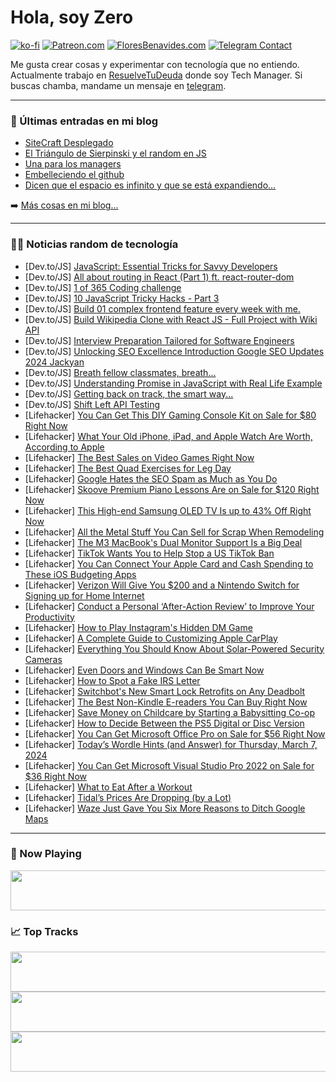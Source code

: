 # Hola, soy Zero

[![ko-fi](https://ko-fi.com/img/githubbutton_sm.svg)](https://ko-fi.com/J3J4N0LUK)
[![Patreon.com](https://img.shields.io/endpoint.svg?url=https%3A%2F%2Fshieldsio-patreon.vercel.app%2Fapi%3Fusername%3Dzerodragon%26type%3Dpatrons&style=for-the-badge)](https://patreon.com/zerodragon)
[![FloresBenavides.com](https://img.shields.io/website?down_message=oops&label=MiBlog&style=for-the-badge&up_message=online&url=https%3A%2F%2Ffloresbenavides.com)](https://floresbenavides.com)
[![Telegram Contact](https://img.shields.io/badge/escr%C3%ADbeme-ZeroDragon-%2326A5E4?style=for-the-badge&logo=telegram)](https://t.me/zerodragon)

Me gusta crear cosas y experimentar con tecnología que no entiendo.
Actualmente trabajo en [ResuelveTuDeuda](http://github.com/resuelve) donde soy Tech Manager.
Si buscas chamba, mandame un mensaje en [telegram](https://t.me/zerodragon).

---

### 📕 Últimas entradas en mi blog
<!-- BLOG-POST-LIST:START -->
- [SiteCraft Desplegado](https://floresbenavides.com/sitecraft-desplegado/)
- [El Triángulo de Sierpinski y el random en JS](https://floresbenavides.com/el-triangulo-de-sierpinski-y-el-random-en-js/)
- [Una para los managers](https://floresbenavides.com/una-para-los-managers/)
- [Embelleciendo el github](https://floresbenavides.com/embelleciendo-el-github/)
- [Dicen que el espacio es infinito y que se está expandiendo…](https://floresbenavides.com/dicen-que-el-espacio-es-infinito-y-que-se-esta-expandiendo/)
<!-- BLOG-POST-LIST:END -->

➡️ [Más cosas en mi blog...](https://floresbenavides.com)

---

### 👨‍💻 Noticias random de tecnología
<!-- TECH-POSTS:START -->
- [Dev.to/JS] [JavaScript: Essential Tricks for Savvy Developers](https://dev.to/ellis22/javascript-essential-tricks-for-savvy-developers-2p49)
- [Dev.to/JS] [All about routing in React &lpar;Part 1&rpar; ft. react-router-dom](https://dev.to/jmilind1234/all-about-routing-in-react-part-1-ft-react-router-dom-2fd1)
- [Dev.to/JS] [1 of 365 Coding challenge](https://dev.to/xdmarttt/1-of-365-coding-challenge-41mp)
- [Dev.to/JS] [10 JavaScript Tricky Hacks - Part 3](https://dev.to/sayuj/10-javascript-tricky-hacks-part-3-1jia)
- [Dev.to/JS] [Build 01 complex frontend feature every week with me.](https://dev.to/swastikyadav/build-01-complex-frontend-feature-every-week-with-me-2jjc)
- [Dev.to/JS] [Build Wikipedia Clone with React JS - Full Project with Wiki API](https://dev.to/imrankh13332994/build-wikipedia-clone-with-react-js-full-project-with-wiki-api-40bp)
- [Dev.to/JS] [Interview Preparation Tailored for Software Engineers](https://dev.to/coocoon09/interview-preparation-tailored-for-software-engineers-456c)
- [Dev.to/JS] [Unlocking SEO Excellence Introduction Google SEO Updates 2024 Jackyan](https://dev.to/webdosolutions/unlocking-seo-excellence-introduction-google-seo-updates-2024-jackyan-196i)
- [Dev.to/JS] [Breath fellow classmates, breath...](https://dev.to/xyzed3k1ah/breath-fellow-classmates-breath-3feo)
- [Dev.to/JS] [Understanding Promise in JavaScript with Real Life Example](https://dev.to/sayuj/understanding-promise-in-javascript-with-real-life-example-16i5)
- [Dev.to/JS] [Getting back on track, the smart way...](https://dev.to/xyzed3k1ah/getting-back-on-track-the-smart-way-2cjk)
- [Dev.to/JS] [Shift Left API Testing](https://dev.to/sanjaykhanssk/shift-left-api-testing-17kl)
- [Lifehacker] [You Can Get This DIY Gaming Console Kit on Sale for $80 Right Now](https://lifehacker.com/diy-game-console-sale)
- [Lifehacker] [What Your Old iPhone, iPad, and Apple Watch Are Worth, According to Apple](https://lifehacker.com/tech/what-your-iphone-ipad-and-apple-watch-are-worth)
- [Lifehacker] [The Best Sales on Video Games Right Now](https://lifehacker.com/best-video-game-deals-1850752341)
- [Lifehacker] [The Best Quad Exercises for Leg Day](https://lifehacker.com/health/the-best-quad-exercises-for-leg-day)
- [Lifehacker] [Google Hates the SEO Spam as Much as You Do](https://lifehacker.com/tech/google-hates-seo-spam-as-much-as-you-do)
- [Lifehacker] [Skoove Premium Piano Lessons Are on Sale for $120 Right Now](https://lifehacker.com/entertainment/skoove-premium-piano-lessons-sale)
- [Lifehacker] [This High-end Samsung OLED TV Is up to 43% Off Right Now](https://lifehacker.com/tech/samsung-s95c-oled-tv-sale)
- [Lifehacker] [All the Metal Stuff You Can Sell for Scrap When Remodeling](https://lifehacker.com/money/all-the-metal-stuff-you-can-sell-for-scrap-when-remodeling)
- [Lifehacker] [The M3 MacBook&#39;s Dual Monitor Support Is a Big Deal](https://lifehacker.com/tech/m3-macbook-air-dual-monitor-support)
- [Lifehacker] [TikTok Wants You to Help Stop a US TikTok Ban](https://lifehacker.com/tech/tiktok-bill-ban-in-the-us)
- [Lifehacker] [You Can Connect Your Apple Card and Cash Spending to These iOS Budgeting Apps](https://lifehacker.com/tech/how-to-connect-your-apple-card-to-ios-budgeting-apps)
- [Lifehacker] [Verizon Will Give You $200 and a Nintendo Switch for Signing up for Home Internet](https://lifehacker.com/entertainment/verizon-wants-to-give-you-a-free-nintendo-switch)
- [Lifehacker] [Conduct a Personal ‘After-Action Review’ to Improve Your Productivity](https://lifehacker.com/work/conduct-personal-after-action-review-to-improve-productivity)
- [Lifehacker] [How to Play Instagram&#39;s Hidden DM Game](https://lifehacker.com/tech/how-to-play-instagrams-hidden-dm-game)
- [Lifehacker] [A Complete Guide to Customizing Apple CarPlay](https://lifehacker.com/tech/a-complete-guide-to-customizing-apple-carplay)
- [Lifehacker] [Everything You Should Know About Solar-Powered Security Cameras](https://lifehacker.com/home/everything-about-solar-security-cameras)
- [Lifehacker] [Even Doors and Windows Can Be Smart Now](https://lifehacker.com/tech/best-smart-doors-and-windows)
- [Lifehacker] [How to Spot a Fake IRS Letter](https://lifehacker.com/how-to-spot-a-fake-irs-letter)
- [Lifehacker] [Switchbot&#39;s New Smart Lock Retrofits on Any Deadbolt](https://lifehacker.com/tech/switchbot-launches-retrofit-smart-lock)
- [Lifehacker] [The Best Non-Kindle E-readers You Can Buy Right Now](https://lifehacker.com/tech/best-non-kindle-ereaders)
- [Lifehacker] [Save Money on Childcare by Starting a Babysitting Co-op](https://lifehacker.com/family/how-to-form-a-babysitting-co-op)
- [Lifehacker] [How to Decide Between the PS5 Digital or Disc Version](https://lifehacker.com/entertainment/ps5-digital-vs-disc)
- [Lifehacker] [You Can Get Microsoft Office Pro on Sale for $56 Right Now](https://lifehacker.com/microsoft-office-2021-sale)
- [Lifehacker] [Today’s Wordle Hints &lpar;and Answer&rpar; for Thursday, March 7, 2024](https://lifehacker.com/entertainment/wordle-hint-answer-today)
- [Lifehacker] [You Can Get Microsoft Visual Studio Pro 2022 on Sale for $36 Right Now](https://lifehacker.com/tech/microsoft-visual-studio-2022-sale)
- [Lifehacker] [What to Eat After a Workout](https://lifehacker.com/health/what-to-eat-after-a-workout)
- [Lifehacker] [Tidal’s Prices Are Dropping &lpar;by a Lot&rpar;](https://lifehacker.com/tech/tidal-price-drop)
- [Lifehacker] [Waze Just Gave You Six More Reasons to Ditch Google Maps](https://lifehacker.com/tech/new-waze-maps-features)<!-- TECH-POSTS:END -->

---

### 🎵 Now Playing
<a href="https://spotify-now-playing-dun.vercel.app/now-playing?open"><img src="https://spotify-now-playing-dun.vercel.app/now-playing" width="540" height="64"></a>

### 📈 Top Tracks
<a href="https://spotify-now-playing-dun.vercel.app/top-tracks?i=1&open"><img src="https://spotify-now-playing-dun.vercel.app/top-tracks?i=1" width="540" height="64"></a>
<a href="https://spotify-now-playing-dun.vercel.app/top-tracks?i=2&open"><img src="https://spotify-now-playing-dun.vercel.app/top-tracks?i=2" width="540" height="64"></a>
<a href="https://spotify-now-playing-dun.vercel.app/top-tracks?i=3&open"><img src="https://spotify-now-playing-dun.vercel.app/top-tracks?i=3" width="540" height="64"></a>
